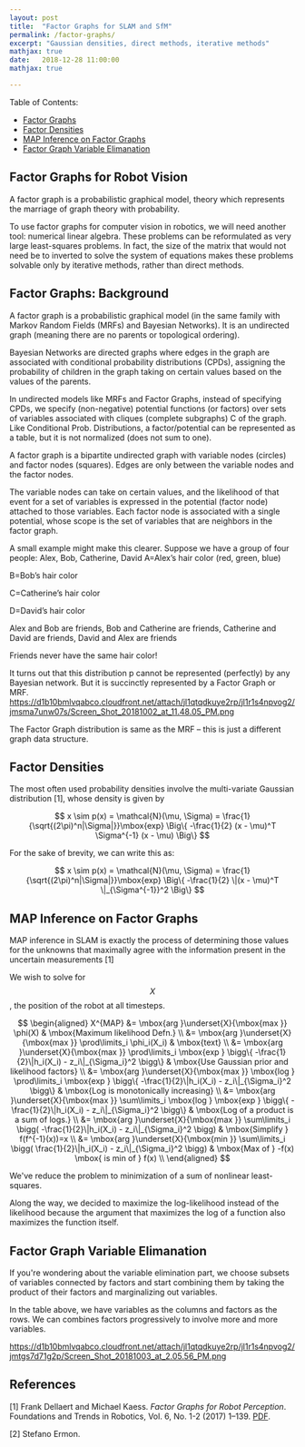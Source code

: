 ```yaml
---
layout: post
title:  "Factor Graphs for SLAM and SfM"
permalink: /factor-graphs/
excerpt: "Gaussian densities, direct methods, iterative methods"
mathjax: true
date:   2018-12-28 11:00:00
mathjax: true

---
```

Table of Contents:
- [Factor Graphs](#whyliegroups)
- [Factor Densities](#liegroups)
- [MAP Inference on Factor Graphs](#son)
- [Factor Graph Variable Elimanation](#so2)

<a name='whyliegroups'></a>

## Factor Graphs for Robot Vision

A factor graph is a probabilistic graphical model, theory which represents the marriage of graph theory with probability.

To use factor graphs for computer vision in robotics, we will need another tool: numerical linear algebra. These problems can be reformulated as very large least-squares problems. In fact, the size of the matrix that would not need be to inverted to solve the system of equations makes these problems solvable only by iterative methods, rather than direct methods.

## Factor Graphs: Background

A factor graph is a probabilistic graphical model (in the same family with Markov Random Fields (MRFs) and Bayesian Networks). It is an undirected graph (meaning there are no parents or topological ordering).

Bayesian Networks are directed graphs where edges in the graph are associated with conditional probability distributions (CPDs), assigning the probability of children in the graph taking on certain values based on the values of the parents.

In undirected models like MRFs and Factor Graphs, instead of specifying CPDs, we specify (non-negative) potential functions (or factors) over sets of variables associated with cliques (complete subgraphs) C of the graph.  Like Conditional Prob. Distributions, a factor/potential can be represented as a table, but it is not normalized (does not sum to one). 

A factor graph is a bipartite undirected graph with variable nodes (circles) and factor nodes (squares). Edges are only between the variable nodes and the factor nodes.

The variable nodes can take on certain values, and the likelihood of that event for a set of variables is expressed in the potential (factor node) attached to those variables.  Each factor node is associated with a single potential, whose scope is the set of variables that are neighbors in the factor graph.

A small example might make this clearer. Suppose we have a group of four people: Alex, Bob, Catherine, David A=Alex’s hair color (red, green, blue)

B=Bob’s hair color

C=Catherine’s hair color

D=David’s hair color

Alex and Bob are friends, Bob and Catherine are friends, Catherine and David are friends, David and Alex are friends

Friends never have the same hair color!

 

It turns out that this distribution p cannot be represented (perfectly) by any Bayesian network. But it is succinctly represented by a Factor Graph or MRF.
https://d1b10bmlvqabco.cloudfront.net/attach/jl1qtqdkuye2rp/jl1r1s4npvog2/jmsma7unw07s/Screen_Shot_20181002_at_11.48.05_PM.png

The Factor Graph distribution is same as the MRF – this is just a different graph data structure.

## Factor Densities

The most often used probability densities involve the multi-variate Gaussian distribution [1], whose density is given by


$$
x \sim p(x) = \mathcal{N}(\mu, \Sigma) = 
\frac{1}{\sqrt{(2\pi)^n|\Sigma|}}\mbox{exp}
\Big\{ -\frac{1}{2} (x - \mu)^T \Sigma^{-1} (x - \mu) \Big\}
$$

For the sake of brevity, we can write this as:

$$
x \sim p(x) = \mathcal{N}(\mu, \Sigma) = 
\frac{1}{\sqrt{(2\pi)^n|\Sigma|}}\mbox{exp}
\Big\{ -\frac{1}{2} \|(x - \mu)^T \|_{\Sigma^{-1}}^2 \Big\}
$$


## MAP Inference on Factor Graphs

MAP inference in SLAM is exactly the process of determining those
values for the unknowns that maximally agree with the information
present in the uncertain measurements [1]


We wish to solve for $$X$$, the position of the robot at all timesteps.

$$
\begin{aligned}
X^{MAP} &= \mbox{arg }\underset{X}{\mbox{max }} \phi(X) & \mbox{Maximum likelihood Defn.} \\
 &= \mbox{arg }\underset{X}{\mbox{max }} \prod\limits_i \phi_i(X_i) & \mbox{text} \\
  &= \mbox{arg }\underset{X}{\mbox{max }} \prod\limits_i \mbox{exp } \bigg\{ -\frac{1}{2}\|h_i(X_i) - z_i\|_{\Sigma_i}^2 \bigg\} & \mbox{Use Gaussian prior and likelihood factors} \\
    &= \mbox{arg }\underset{X}{\mbox{max }} \mbox{log } \prod\limits_i  \mbox{exp } \bigg\{ -\frac{1}{2}\|h_i(X_i) - z_i\|_{\Sigma_i}^2 \bigg\} & \mbox{Log is monotonically increasing} \\
     &= \mbox{arg }\underset{X}{\mbox{max }} \sum\limits_i \mbox{log }   \mbox{exp } \bigg\{ -\frac{1}{2}\|h_i(X_i) - z_i\|_{\Sigma_i}^2 \bigg\} & \mbox{Log of a product is a sum of logs.} \\
       &= \mbox{arg }\underset{X}{\mbox{max }} \sum\limits_i  \bigg( -\frac{1}{2}\|h_i(X_i) - z_i\|_{\Sigma_i}^2 \bigg) & \mbox{Simplify } f(f^{-1}(x))=x \\
        &= \mbox{arg }\underset{X}{\mbox{min }} \sum\limits_i  \bigg( \frac{1}{2}\|h_i(X_i) - z_i\|_{\Sigma_i}^2 \bigg) & \mbox{Max of } -f(x) \mbox{ is min of } f(x) \\
\end{aligned}
$$

We've reduce the problem to minimization of a sum of nonlinear least-squares.

Along the way, we decided to maximize the log-likelihood instead of the likelihood because the argument that maximizes the log of a function also maximizes the function itself.


## Factor Graph Variable Elimanation

If you're wondering about the variable elimination part, we choose subsets of variables connected by factors and start combining them by taking the product of their factors and marginalizing out variables.

 
In the table above, we have variables as the columns and factors as the rows. We can combines factors progressively to involve more and more variables.

https://d1b10bmlvqabco.cloudfront.net/attach/jl1qtqdkuye2rp/jl1r1s4npvog2/jmtgs7d71g2p/Screen_Shot_20181003_at_2.05.56_PM.png




## References

[1] Frank Dellaert and Michael Kaess. *Factor Graphs for Robot Perception*. Foundations and Trends in Robotics, Vol. 6, No. 1-2 (2017) 1–139. [PDF](https://www.ri.cmu.edu/wp-content/uploads/2018/05/Dellaert17fnt.pdf).

[2] Stefano Ermon. 







